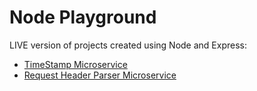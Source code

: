 # Node Playground

LIVE version of projects created using Node and Express:
* [TimeStamp Microservice](https://w74rrzxo35.sse.codesandbox.io/)
* [Request Header Parser Microservice](https://r7rl63v26n.sse.codesandbox.io/)
